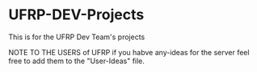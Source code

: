 # UFRP-DEV-Projects
This is for the UFRP Dev Team's projects


NOTE TO THE USERS of UFRP 
if you habve any-ideas for the server feel free to add them to the "User-Ideas" file.
